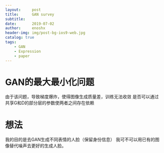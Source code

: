 ```yaml
---
layout:     post
title:      GAN survey
subtitle:   
date:       2019-07-02
author:     enoshx
header-img: img/post-bg-ios9-web.jpg
catalog: true
tags:
    - GAN
    - Expression
    - paper
---
```


# GAN的最大最小化问题
由于该问题，导致梯度爆炸，使得图像生成质量差，训练无法收敛
是否可以通过共享G和D的部分层的参数使两者之间存在依赖

# 想法
我的目的是去GAN生成不同表情的人脸（保留身份信息）
我可不可以用已有的图像替代噪声去更好的生成人脸。